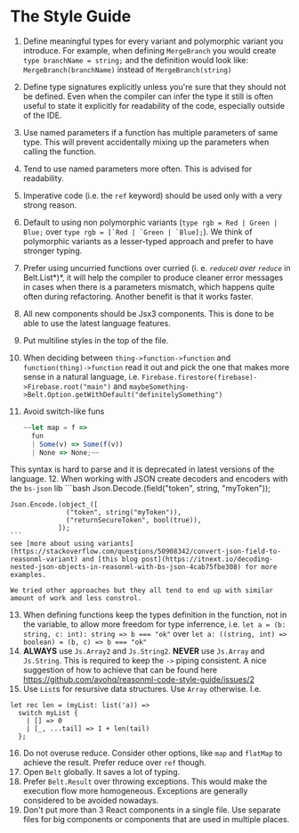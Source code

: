 # The Style Guide

1. Define meaningful types for every variant and polymorphic variant you introduce. For example, when defining `MergeBranch` you would create `type branchName = string;` and the definition would look like: `MergeBranch(branchName)` instead of `MergeBranch(string)`
2. Define type signatures explicitly unless you're sure that they should not be defined. Even when the compiler can infer the type it still is often useful to state it explicitly for readability of the code, especially outside of the IDE.
3. Use named parameters if a function has multiple parameters of same type. This will prevent accidentally mixing up the parameters when calling the function.
4. Tend to use named parameters more often. This is advised for readability.
5. Imperative code (i.e. the `ref` keyword) should be used only with a very strong reason.
6. Default to using non polymorphic variants (```type rgb = Red | Green | Blue;``` over ```type rgb = [`Red | `Green | `Blue];```). We think of polymorphic variants as a lesser-typed approach and prefer to have stronger typing.
7. Prefer using uncurried functions over curried (i. e. *`reduceU` over `reduce`* in Belt.List*)*, it will help the compiler to produce cleaner error messages in cases when there is a parameters mismatch, which happens quite often during refactoring. Another benefit is that it works faster.
8. All new components should be Jsx3 components. This is done to be able to use the latest language features.
9. Put multiline styles in the top of the file. 
10. When deciding between `thing->function->function` and `function(thing)->function` read it out and pick the one that makes more sense in a natural language, i.e. `Firebase.firestore(firebase)->Firebase.root("main")` and `maybeSomething->Belt.Option.getWithDefault("definitelySomething")`
11. Avoid switch-like funs 

    ```jsx
    ~~let map = f =>
      fun
      | Some(v) => Some(f(v))
      | None => None;~~
    ```
  This syntax is hard to parse and it is deprecated in latest versions of the language.
12. When working with JSON create decoders and encoders with the `bs-json` lib
    ```bash
    Json.Decode.(field("token", string, "myToken"));

    Json.Encode.(object_([
                  ("token", string("myToken")),
                  ("returnSecureToken", bool(true)),
                ]);
    ```
    see [more about using variants](https://stackoverflow.com/questions/50908342/convert-json-field-to-reasonml-variant) and [this blog post](https://itnext.io/decoding-nested-json-objects-in-reasonml-with-bs-json-4cab75fbe308) for more examples.

    We tried other approaches but they all tend to end up with similar amount of work and less constrol.
13. When defining functions keep the types definition in the function, not in the variable, to allow more freedom for type inferrence, i.e. `let a = (b: string, c: int): string => b === "ok"` over `let a: ((string, int) => boolean) = (b, c) => b === "ok"`
14. **ALWAYS** use `Js.Array2` and `Js.String2`. **NEVER** use `Js.Array` and `Js.String`. This is required to keep the `->` piping consistent. A nice suggestion of how to achieve that can be found here https://github.com/avohq/reasonml-code-style-guide/issues/2
15. Use `List`s for resursive data structures. Use `Array` otherwise. I.e.
  ```
  let rec len = (myList: list('a)) =>
    switch myList {
      | [] => 0
      | [_, ...tail] => 1 + len(tail)
    };
  ```
16. Do not overuse reduce. Consider other options, like `map` and `flatMap` to achieve the result. Prefer reduce over `ref` though.
17. Open `Belt` globally. It saves a lot of typing.
18. Prefer `Belt.Result` over throwing exceptions. This would make the execution flow more homogeneous. Exceptions are generally considered to be avoided nowadays.
19. Don't put more than 3 React components in a single file. Use separate files for big components or components that are used in multiple places.
